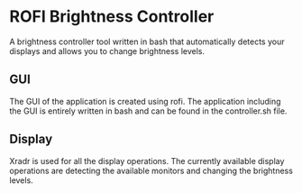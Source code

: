 # ROFI Brightness Controller
A brightness controller tool written in bash that automatically detects your displays and allows you to change brightness levels.

## GUI
The GUI of the application is created using rofi. The application including the GUI is entirely written in bash and can be found in the controller.sh file.

## Display
Xradr is used for all the display operations. The currently available display operations are detecting the available monitors and changing the brightness levels.

